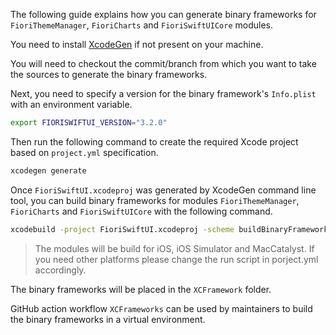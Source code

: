 The following guide explains how you can generate binary frameworks for `FioriThemeManager`, `FioriCharts` and `FioriSwiftUICore` modules.

You need to install [XcodeGen](https://github.com/yonaskolb/XcodeGen) if not present on your machine.

You will need to checkout the commit/branch from which you want to take the sources to generate the binary frameworks.

Next, you need to specify a version for the binary framework's `Info.plist` with an environment variable.

```bash
export FIORISWIFTUI_VERSION="3.2.0"
```

Then run the following command to create the required Xcode project based on `project.yml` specification.

```bash
xcodegen generate
```

Once `FioriSwiftUI.xcodeproj` was generated by XcodeGen command line tool, you can build binary frameworks for modules `FioriThemeManager`, `FioriCharts` and `FioriSwiftUICore` with the following command.

```bash
xcodebuild -project FioriSwiftUI.xcodeproj -scheme buildBinaryFramework -configuration Release
```

> The modules will be build for iOS, iOS Simulator and MacCatalyst. If you need other platforms please change the run script in porject.yml accordingly.

The binary frameworks will be placed in the `XCFramework` folder.

GitHub action workflow `XCFrameworks` can be used by maintainers to build the binary frameworks in a virtual environment.
